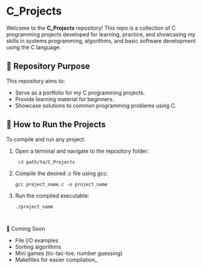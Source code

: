 # C_Projects

Welcome to the **C_Projects** repository! This repo is a collection of C programming projects developed for learning, practice, and showcasing my skills in systems programming, algorithms, and basic software development using the C language.

## 📌 Repository Purpose

This repository aims to:
- Serve as a portfolio for my  C programming projects.
- Provide learning material for beginners.
- Showcase solutions to common programming problems using C.



## 🚀 How to Run the Projects

To compile and run any project:

1. Open a terminal and navigate to the repository folder:
   ```bash
    cd path/to/C_Projects
2. Compile the desired .c file using gcc:
    ```
    gcc project_name.c -o project_name
3. Run the compiled executable:
     ```
     ./project_name

      
🚧 Coming Soon
  - File I/O examples
  - Sorting algorithms
  - Mini games (tic-tac-toe, number guessing)
  - Makefiles for easier compilation_
